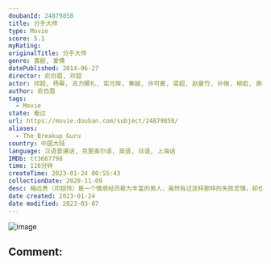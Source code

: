 ```yaml
---
doubanId: 24879858
title: 分手大师
type: Movie
score: 5.1
myRating: 
originalTitle: 分手大师
genre: 喜剧, 爱情
datePublished: 2014-06-27
director: 俞白眉, 邓超
actor: 邓超, 杨幂, 古力娜扎, 栾元晖, 秦越, 许可嘉, 梁超, 赵曼竹, 孙俪, 柳岩, 谢楠, 纪姿含, 曹可凡, 金星, 韩寒, 刘园媛, 代乐乐, 申雪, 赵宏博, 吴京
author: 俞白眉
tags:
  - Movie
state: 看过
url: https://movie.douban.com/subject/24879858/
aliases:
  - The_Breakup_Guru
country: 中国大陆
language: 汉语普通话, 克里奥尔语, 英语, 日语, 上海话
IMDb: tt3667798
time: 116分钟
createTime: 2023-01-24 00:55:43
collectionDate: 2020-11-09
desc: 梅远贵（邓超饰）是一个情感经历极为丰富的男人，虽然有过这样那样的失败恋情，却也帮他铺就了一条通往荣华复归的康庄大道。现如今的梅远贵生活在首都北京，与其精英团队操办起帮人分手的奇葩业务，无论你有着怎样...
date created: 2023-01-24
date modified: 2023-03-07
---
```


![image](p2188112867.jpg)

Comment:
---
